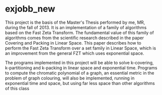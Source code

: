 exjobb_new
==========

This project is the basis of the Master's Thesis performed by me, MR, during the fall of 2013. It is an implementation of a family of algorithms based on the Fast Zeta Transform. The fundamental value of this family of algorithms comes from the scientific research described in the paper Covering and Packing in Linear Space. This paper describes how to perform the Fast Zeta Transform over a set family in Linear Space, which is an improvement from the general FZT which uses exponential space.

The programs implemented in this project will be able to solve k-covering, k-partitioning and k-packing in linear space and exponential time. Programs to compute the chromatic polynomial of a graph, an essential metric in the problem of graph colouring, will also be implemented, running in exponential time and space, but using far less space than other algorithms of this class

